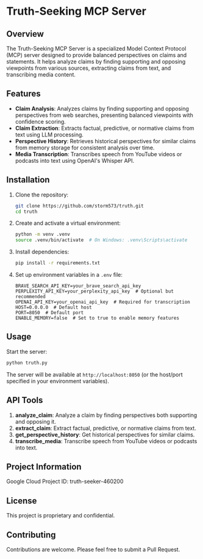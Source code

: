 # Truth-Seeking MCP Server

## Overview

The Truth-Seeking MCP Server is a specialized Model Context Protocol (MCP) server designed to provide balanced perspectives on claims and statements. It helps analyze claims by finding supporting and opposing viewpoints from various sources, extracting claims from text, and transcribing media content.

## Features

- **Claim Analysis**: Analyzes claims by finding supporting and opposing perspectives from web searches, presenting balanced viewpoints with confidence scoring.
- **Claim Extraction**: Extracts factual, predictive, or normative claims from text using LLM processing.
- **Perspective History**: Retrieves historical perspectives for similar claims from memory storage for consistent analysis over time.
- **Media Transcription**: Transcribes speech from YouTube videos or podcasts into text using OpenAI's Whisper API.

## Installation

1. Clone the repository:
   ```bash
   git clone https://github.com/storm573/truth.git
   cd truth
   ```

2. Create and activate a virtual environment:
   ```bash
   python -m venv .venv
   source .venv/bin/activate  # On Windows: .venv\Scripts\activate
   ```

3. Install dependencies:
   ```bash
   pip install -r requirements.txt
   ```

4. Set up environment variables in a `.env` file:
   ```
   BRAVE_SEARCH_API_KEY=your_brave_search_api_key
   PERPLEXITY_API_KEY=your_perplexity_api_key  # Optional but recommended
   OPENAI_API_KEY=your_openai_api_key  # Required for transcription
   HOST=0.0.0.0  # Default host
   PORT=8050  # Default port
   ENABLE_MEMORY=false  # Set to true to enable memory features
   ```

## Usage

Start the server:

```bash
python truth.py
```

The server will be available at `http://localhost:8050` (or the host/port specified in your environment variables).

## API Tools

1. **analyze_claim**: Analyze a claim by finding perspectives both supporting and opposing it.
2. **extract_claim**: Extract factual, predictive, or normative claims from text.
3. **get_perspective_history**: Get historical perspectives for similar claims.
4. **transcribe_media**: Transcribe speech from YouTube videos or podcasts into text.

## Project Information

Google Cloud Project ID: truth-seeker-460200

## License

This project is proprietary and confidential.

## Contributing

Contributions are welcome. Please feel free to submit a Pull Request.

